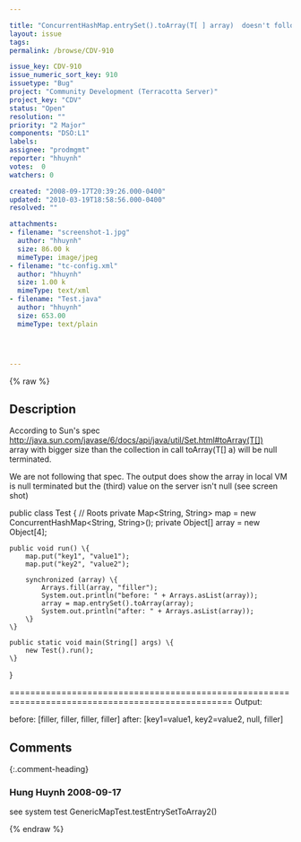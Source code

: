 ```yaml
---

title: "ConcurrentHashMap.entrySet().toArray(T[ ] array)  doesn't follow SUN spec"
layout: issue
tags: 
permalink: /browse/CDV-910

issue_key: CDV-910
issue_numeric_sort_key: 910
issuetype: "Bug"
project: "Community Development (Terracotta Server)"
project_key: "CDV"
status: "Open"
resolution: ""
priority: "2 Major"
components: "DSO:L1"
labels: 
assignee: "prodmgmt"
reporter: "hhuynh"
votes:  0
watchers: 0

created: "2008-09-17T20:39:26.000-0400"
updated: "2010-03-19T18:58:56.000-0400"
resolved: ""

attachments:
- filename: "screenshot-1.jpg"
  author: "hhuynh"
  size: 86.00 k
  mimeType: image/jpeg
- filename: "tc-config.xml"
  author: "hhuynh"
  size: 1.00 k
  mimeType: text/xml
- filename: "Test.java"
  author: "hhuynh"
  size: 653.00
  mimeType: text/plain




---
```


{% raw %}

## Description

<div markdown="1" class="description">

According to Sun's spec http://java.sun.com/javase/6/docs/api/java/util/Set.html#toArray(T[])  
array with bigger size than the collection in call toArray(T[] a) will be null terminated.

We are not following that spec. The output does show the array in local VM is null terminated but the (third) value on the server isn't null (see screen shot)


public class Test \{
	// Roots
	private Map<String, String> map = new ConcurrentHashMap<String, String>();
	private Object[] array = new Object[4];

	public void run() \{
		map.put("key1", "value1");
		map.put("key2", "value2");

		synchronized (array) \{
			Arrays.fill(array, "filler");
			System.out.println("before: " + Arrays.asList(array));
			array = map.entrySet().toArray(array);
			System.out.println("after: " + Arrays.asList(array));
		\}
	\}

	public static void main(String[] args) \{
		new Test().run();
	\}
\}


=================================================================================================
Output:

before: [filler, filler, filler, filler]
after: [key1=value1, key2=value2, null, filler]



</div>

## Comments


{:.comment-heading}
### **Hung Huynh** <span class="date">2008-09-17</span>

<div markdown="1" class="comment">

see system test GenericMapTest.testEntrySetToArray2()

</div>



{% endraw %}
